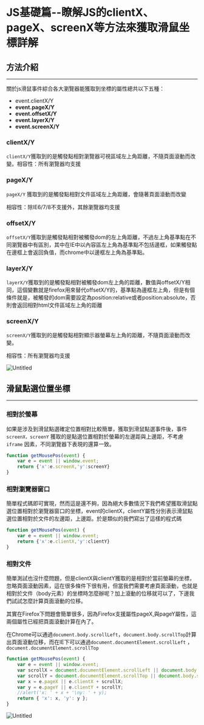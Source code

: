 # JS基礎篇--瞭解JS的clientX、pageX、screenX等方法來獲取滑鼠坐標詳解

## ****方法介紹****

---

關於js滑鼠事件綜合各大瀏覽器能獲取到坐標的屬性總共以下五種：

- event.clientX/Y
- **event.pageX/Y**
- **event.offsetX/Y**
- **event.layerX/Y**
- **event.screenX/Y**

### **clientX/Y**

`clientX/Y`獲取到的是觸發點相對瀏覽器可視區域左上角距離，不隨頁面滾動而改變。相容性：所有瀏覽器均支援

### ****pageX/Y****

`pageX/Y` 獲取到的是觸發點相對文件區域左上角距離，會隨著頁面滾動而改變

相容性：除IE6/7/8不支援外，其餘瀏覽器均支援

### ****offsetX/Y****

`offsetX/Y`獲取到是觸發點相對被觸發dom的左上角距離，不過左上角基準點在不同瀏覽器中有區別，其中在IE中以內容區左上角為基準點不包括邊框，如果觸發點在邊框上會返回負值，而chrome中以邊框左上角為基準點。

### ****layerX/Y****

`layerX/Y`獲取到的是觸發點相對被觸發dom左上角的距離，數值與offsetX/Y相同，這個變數就是firefox用來替代offsetX/Y的，基準點為邊框左上角，但是有個條件就是，被觸發的dom需要設定為position:relative或者position:absolute，否則會返回相對html文件區域左上角的距離

### ****screenX/Y****

`screenX/Y`獲取到的是觸發點相對顯示器螢幕左上角的距離，不隨頁面滾動而改變。

相容性：所有瀏覽器均支援

![Untitled](JS%E5%9F%BA%E7%A4%8E%E7%AF%87--%E7%9E%AD%E8%A7%A3JS%E7%9A%84clientX%E3%80%81pageX%E3%80%81screenX%E7%AD%89%E6%96%B9%E6%B3%95%E4%BE%86%E7%8D%B2%E5%8F%96%E6%BB%91%E9%BC%A0%E5%9D%90%E6%A8%99%E8%A9%B3%E8%A7%A3%200e3aa810a5fa4948b235ea182e78723c/Untitled.png)

## ****滑鼠點選位置坐標****

---

### ****相對於螢幕****

如果是涉及到滑鼠點選確定位置相對比較簡單，獲取到滑鼠點選事件後，事件`screenX，screenY`
獲取的是點選位置相對於螢幕的左邊距與上邊距，不考慮`iframe`
因素，不同瀏覽器下表現的還算一致。

```jsx
function getMousePos(event) {
    var e = event || window.event;
    return {'x':e.screenX,'y':screenY}
}
```

### ****相對瀏覽器窗口****

簡單程式碼即可實現，然而這是還不夠，因為絕大多數情況下我們希望獲取滑鼠點選位置相對於瀏覽器窗口的坐標，event的clientX，clientY屬性分別表示滑鼠點選位置相對於文件的左邊距，上邊距。於是類似的我們寫出了這樣的程式碼

```jsx
function getMousePos(event) {
    var e = event || window.event;
    return {'x':e.clientX,'y':clientY}
}
```

### ****相對文件****

簡單測試也沒什麼問題，但是clientX與clientY獲取的是相對於當前螢幕的坐標，忽略頁面滾動因素，這在很多條件下很有用，但當我們需要考慮頁面滾動，也就是相對於文件（body元素）的坐標時怎麼辦呢？加上滾動的位移就可以了，下邊我們試試怎麼計算頁面滾動的位移。

其實在Firefox下問題會簡單很多，因為Firefox支援屬性pageX,與pageY屬性，這兩個屬性已經把頁面滾動計算在內了。

在Chrome可以通過`document.body.scrollLeft`，`document.body.scrollTop`計算出頁面滾動位移，而在IE下可以通過`document.documentElement.scrollLeft` ，`document.documentElement.scrollTop`

```jsx
function getMousePos(event) {
    var e = event || window.event;
    var scrollX = document.documentElement.scrollLeft || document.body.scrollLeft;
    var scrollY = document.documentElement.scrollTop || document.body.scrollTop;
    var x = e.pageX || e.clientX + scrollX;
    var y = e.pageY || e.clientY + scrollY;
    //alert('x: ' + x + '\ny: ' + y);
    return { 'x': x, 'y': y };
}
```

![Untitled](https://segmentfault.com/img/bVbgVPA?w=1366&h=768)

